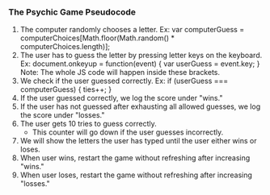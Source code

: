 ### The Psychic Game Pseudocode

1. The computer randomly chooses a letter.
    Ex:  var computerGuess = computerChoices[Math.floor(Math.random() * computerChoices.length)];
2. The user has to guess the letter by pressing letter keys on the keyboard.
    Ex: document.onkeyup = function(event) {
      var userGuess = event.key;
    } Note: The whole JS code will happen inside these brackets.
3. We check if the user guessed correctly.
    Ex: if (userGuess === computerGuess) {
          ties++;
        } 
4. If the user guessed correctly, we log the score under "wins."
5. If the user has not guessed after exhausting all allowed guesses, we log the score under "losses."
6. The user gets 10 tries to guess correctly.
    * This counter will go down if the user guesses incorrectly.
7. We will show the letters the user has typed until the user either wins or loses.
8. When user wins, restart the game without refreshing after increasing "wins."
9. When user loses, restart the game without refreshing after increasing "losses."